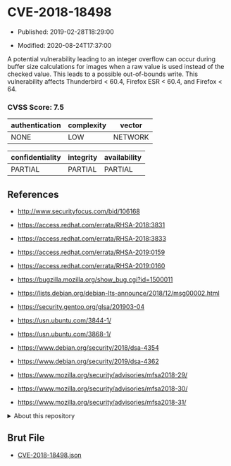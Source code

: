 # CVE-2018-18498

- Published: 2019-02-28T18:29:00

- Modified: 2020-08-24T17:37:00

A potential vulnerability leading to an integer overflow can occur during buffer size calculations for images when a raw value is used instead of the checked value. This leads to a possible out-of-bounds write. This vulnerability affects Thunderbird < 60.4, Firefox ESR < 60.4, and Firefox < 64.

### CVSS Score: **7.5**

| authentication | complexity | vector |
| --- | --- | --- |
| NONE | LOW | NETWORK |

| confidentiality | integrity | availability |
| --- | --- | --- |
| PARTIAL | PARTIAL | PARTIAL |

## References

* http://www.securityfocus.com/bid/106168

* https://access.redhat.com/errata/RHSA-2018:3831

* https://access.redhat.com/errata/RHSA-2018:3833

* https://access.redhat.com/errata/RHSA-2019:0159

* https://access.redhat.com/errata/RHSA-2019:0160

* https://bugzilla.mozilla.org/show_bug.cgi?id=1500011

* https://lists.debian.org/debian-lts-announce/2018/12/msg00002.html

* https://security.gentoo.org/glsa/201903-04

* https://usn.ubuntu.com/3844-1/

* https://usn.ubuntu.com/3868-1/

* https://www.debian.org/security/2018/dsa-4354

* https://www.debian.org/security/2019/dsa-4362

* https://www.mozilla.org/security/advisories/mfsa2018-29/

* https://www.mozilla.org/security/advisories/mfsa2018-30/

* https://www.mozilla.org/security/advisories/mfsa2018-31/

<details>
<summary>About this repository</summary> 

  This repository is part of the project [Live Hack CVE](https://github.com/Live-Hack-CVE). Main website can be found [www.live-hack.org](https://www.live-hack.org) 
  
  Made by [Sn0wAlice](https://github.com/Sn0wAlice) for the people that care about security and need to have a feed of the latest CVEs. Hope you enjoy it, don't forget to star the repo and follow me on [Twitter](https://twitter.com/Sn0wAlice) and [Github](https://github.com/Sn0wAlice). And that is my [personnal website](https://www.alice-snow.me/)

  - [Home Page](https://github.com/Live-Hack-CVE)
  - [Framework](https://github.com/Live-Hack-CVE/cve-framework)
  - [CVE database](https://github.com/Live-Hack-CVE/full_database)
  - [Changelog](https://github.com/Live-Hack-CVE/Changelog)
</details>

## Brut File

* [CVE-2018-18498.json](https://raw.githubusercontent.com/Live-Hack-CVE/full_database/main/cves/2018/CVE-2018-18498.json)

